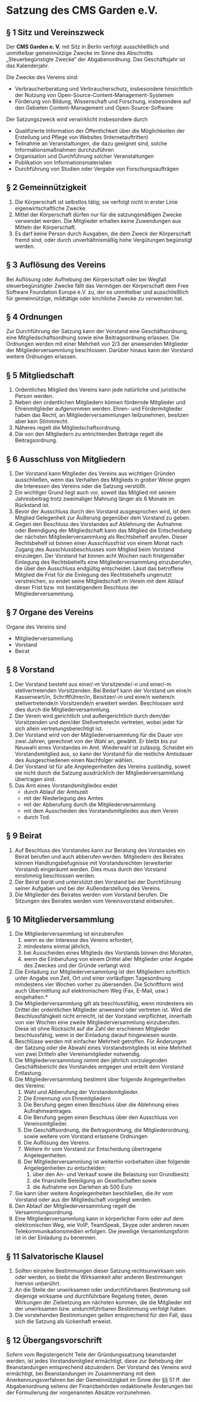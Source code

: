 # Satzung des CMS Garden e.V.

## § 1 Sitz und Vereinszweck

Der **CMS Garden e. V.**
mit Sitz in Berlin 
verfolgt ausschließlich und unmittelbar gemeinnützige Zwecke im Sinne des Abschnitts „Steuerbegünstigte Zwecke“ der Abgabenordnung.
Das Geschäftsjahr ist das Kalenderjahr.

Die Zwecke des Vereins sind:

* Verbraucherberatung und Verbraucherschutz, insbesondere hinsichtlich der Nutzung von Open-Source-Content-Management-Systemen
* Förderung von Bildung, Wissenschaft und Forschung, insbesondere auf den Gebieten Content-Management und Open-Source-Software

Der Satzungszweck wird verwirklicht insbesondere durch

* Qualifizierte Information der Öffentlichkeit über die Möglichkeiten der Erstellung und Pflege von Websites (Internetauftritten)
* Teilnahme an Veranstaltungen, die dazu geeignet sind, solche Informationsmaßnahmen durchzuführen
* Organisation und Durchführung solcher Veranstaltungen
* Publikation von Informationsmaterialien
* Durchführung von Studien oder Vergabe von Forschungsaufträgen

## § 2 Gemeinnützigkeit

1. Die Körperschaft ist selbstlos tätig; sie verfolgt nicht in erster Linie eigenwirtschaftliche Zwecke.
2. Mittel der Körperschaft dürfen nur für die satzungsmäßigen Zwecke verwendet werden. Die Mitglieder erhalten keine Zuwendungen aus Mitteln der Körperschaft.
3. Es darf keine Person durch Ausgaben, die dem Zweck der Körperschaft fremd sind, oder durch unverhältnismäßig hohe Vergütungen begünstigt werden.

## § 3 Auflösung des Vereins

Bei Auflösung oder Aufhebung der Körperschaft oder bei Wegfall steuerbegünstigter Zwecke fällt das Vermögen der Körperschaft dem Free Software Foundation Europe e.V. zu, der es unmittelbar und ausschließlich für gemeinnützige, mildtätige oder kirchliche Zwecke zu verwenden hat.

## § 4 Ordnungen

Zur Durchführung der Satzung kann der Vorstand eine Geschäftsordnung, eine Mitgliedschaftsordnung sowie eine Beitragsordnung erlassen. Die Ordnungen werden mit einer Mehrheit von 2/3 der anwesenden Mitglieder der Mitgliederversammlung beschlossen. Darüber hinaus kann der Vorstand weitere Ordnungen erlassen.

## § 5 Mitgliedschaft

1. Ordentliches Mitglied des Vereins kann jede natürliche und juristische Person werden.
2. Neben den ordentlichen Mitgliedern können fördernde Mitglieder und Ehrenmitglieder aufgenommen werden. Ehren- und Fördermitglieder haben das Recht, an Mitgliederversammlungen teilzunehmen, besitzen aber kein Stimmrecht. 
3. Näheres regelt die Mitgliedschaftsordnung.
4. Die von den Mitgliedern zu entrichtenden Beiträge regelt die Beitragsordnung.

## § 6 Ausschluss von Mitgliedern

1. Der Vorstand kann Mitglieder des Vereins aus wichtigen Gründen ausschließen, wenn das Verhalten des Mitglieds in grober Weise gegen die Interessen des Vereins oder die Satzung verstößt. 
2. Ein wichtiger Grund liegt auch vor, soweit das Mitglied mit seinem Jahresbeitrag trotz zweimaliger Mahnung länger als 6 Monate im Rückstand ist. 
3. Bevor der Ausschluss durch den Vorstand ausgesprochen wird, ist dem Mitglied Gelegenheit zur Äußerung gegenüber dem Vorstand zu geben. 
4. Gegen den Beschluss des Vorstandes auf Ablehnung der Aufnahme oder Beendigung der Mitgliedschaft kann das Mitglied die Entscheidung der nächsten Mitgliederversammlung als Rechtsbehelf anrufen. Dieser Rechtsbehelf ist binnen einer Ausschlussfrist von einem Monat nach Zugang des Ausschlussbeschlusses vom Mitglied beim Vorstand einzulegen. Der Vorstand hat binnen acht Wochen nach fristgemäßer Einlegung des Rechtsbehelfs eine Mitgliederversammlung einzuberufen, die über den Ausschluss endgültig entscheidet. Lässt das betroffene Mitglied die Frist für die Einlegung des Rechtsbehelfs ungenutzt verstreichen, so endet seine Mitgliedschaft im Verein mit dem Ablauf dieser Frist bzw. mit bestätigendem Beschluss der Mitgliederversammlung.

## § 7 Organe des Vereins

Organe des Vereins sind

* Mitgliederversammlung
* Vorstand
* Beirat

## § 8 Vorstand

1. Der Vorstand besteht aus einer/-m Vorsitzende/-n und einer/-m stellvertretenden Vorsitzenden. Bei Bedarf kann der Vorstand um eine/n Kassenwart/in, Schriftführer/in, Beisitzer/-in und eine/n weitere/n stellvertretende/n Vorsitzende/n erweitert werden. Beschlossen wird dies durch die Mitgliederversammlung.
2. Der Verein wird gerichtlich und außergerichtlich durch dem/der Vorsitzenden und dem/der Stellvertreter/in vertreten, wobei jeder für sich allein vertretungsberechtigt ist.
3. Der Vorstand wird von der Mitgliederversammlung für die Dauer von zwei Jahren, gerechnet von der Wahl an, gewählt. Er bleibt bis zur Neuwahl eines Vorstandes im Amt. Wiederwahl ist zulässig. Scheidet ein Vorstandsmitglied aus, so kann der Vorstand für die restliche Amtsdauer des Ausgeschiedenen einen Nachfolger wählen.
4. Der Vorstand ist für alle Angelegenheiten des Vereins zuständig, soweit sie nicht durch die Satzung ausdrücklich der Mitgliederversammlung übertragen sind.
5. Das Amt eines Vorstandsmitgliedes endet
    * durch Ablauf der Amtszeit 
    * mit der Niederlegung des Amtes 
    * mit der Abberufung durch die Mitgliederversammlung 
    * mit dem Ausscheiden des Vorstandsmitgliedes aus dem Verein 
    * durch Tod.

## § 9 Beirat

1. Auf Beschluss des Vorstandes kann zur Beratung des Vorstandes ein Beirat berufen und auch abberufen werden. Mitgliedern des Beirates können Handlungsbefugnisse mit Vorstandsrechten (erweiterter Vorstand) eingeräumt werden. Dies muss durch den Vorstand einstimmig beschlossen werden.
2. Der Beirat berät und unterstützt den Vorstand bei der Durchführung seiner Aufgaben und bei der Außendarstellung des Vereins.
3. Die Mitglieder des Beirates werden vom Vorstand berufen. Die Sitzungen des Beirates werden vom Vereinsvorstand einberufen.

## § 10 Mitgliederversammlung

1. Die Mitgliederversammlung ist einzuberufen
    1. wenn es der Interesse des Vereins erfordert,
    2. mindestens einmal jährlich,
    3. bei Ausscheiden eines Mitglieds des Vorstands binnen drei Monaten,
    4. wenn die Einberufung von einem Drittel aller Mitglieder unter Angabe des Zweckes und der Gründe verlangt wird.
2. Die Einladung zur Mitgliederversammlung ist den Mitgliedern schriftlich unter Angabe von Zeit, Ort und einer vorläufigen Tagesordnung mindestens vier Wochen vorher zu übersenden. Die Schriftform wird auch Übermittlung auf elektronischem Weg (Fax, E-Mail, usw.) eingehalten.*
3. Die Mitgliederversammlung gilt als beschlussfähig, wenn mindestens ein Drittel der ordentlichen Mitglieder anwesend oder vertreten ist.  Wird die Beschlussfähigkeit nicht erreicht, ist der Vorstand verpflichtet, innerhalb von vier Wochen eine zweite Mitgliederversammlung einzuberufen. Diese ist ohne Rücksicht auf die Zahl der erschienen Mitglieder beschlussfähig, wenn in der Einladung darauf hingewiesen wurde.
4. Beschlüsse werden mit einfacher Mehrheit getroffen. Für Änderungen der Satzung oder die Abwahl eines Vorstandsmitglieds ist eine Mehrheit von zwei Dritteln aller Vereinsmitglieder notwendig.
5. Die Mitgliederversammlung nimmt den jährlich vorzulegenden Geschäftsbericht des Vorstandes entgegen und erteilt dem Vorstand Entlastung.
6. Die Mitgliederversammlung bestimmt über folgende Angelegenheiten des Vereins:
    1. Wahl und Abberufung der Vorstandsmitglieder.
    2. Die Ernennung von Ehremitgliedern
    3. Die Berufung gegen einen Beschluss über die Ablehnung eines Aufnahmeantrages.
    4. Die Berufung gegen einen Beschluss über den Ausschluss von Vereinsmitglieder.
    5. Die Geschäftsordnung, die Beitragsordnung, die Mitgliederordnung, sowie weitere vom Vorstand erlassene Ordnungen
    6. Die Auflösung des Vereins.
    7. Weitere ihr vom Vorstand zur Entscheidung übertragene Angelegenheiten.
    8. Der Mitgliederversammlung ist weiterhin vorbehalten über folgende Angelegenheiten zu entscheiden:
        1. über den An- und Verkauf sowie die Belastung von Grundbesitz
        2. die finanzielle Beteiligung an Gesellschaften sowie
        3. die Aufnahme von Darlehen ab 500 Euro
7. Sie kann über weitere Angelegenheiten beschließen, die ihr vom Vorstand oder aus der Mitgliedschaft vorgelegt werden.
8. Den Ablauf der Mitgliederversammlung regelt die Versammlungsordnung.
9. Eine Mitgliederversammlung kann in körperlicher Form oder auf dem elektronischen Weg, wie VoIP, TeamSpeak, Skype oder anderen neuen Telekommunikationsmedien erfolgen. Die jeweilige Versammlungsform ist in der Einladung zu benennen.

## § 11 Salvatorische Klausel

1. Sollten einzelne Bestimmungen dieser Satzung rechtsunwirksam sein oder werden, so bleibt die Wirksamkeit aller anderen Bestimmungen hiervon unberührt. 
2. An die Stelle der unwirksamen oder undurchführbaren Bestimmung soll diejenige wirksame und durchführbare Regelung treten, deren Wirkungen der Zielsetzung am nächsten kommen, die die Mitglieder mit der unwirksamen bzw. undurchführbaren Bestimmung verfolgt haben. 
3. Die vorstehenden Bestimmungen gelten entsprechend für den Fall, dass sich die Satzung als lückenhaft erweist.

## § 12 Übergangsvorschrift

Sofern vom Registergericht Teile der Gründungssatzung beanstandet werden, ist jedes Vorstandsmitglied ermächtigt, diese zur Behebung der Beanstandungen entsprechend abzuändern. Der Vorstand des Vereins wird ermächtigt, bei Beanstandungen im Zusammenhang mit dem Anerkennungsverfahren bei der Gemeinnützigkeit im Sinne der §§ 51 ff. der Abgabenordnung seitens der Finanzbehörden redaktionelle Änderungen bei der Formulierung der vorgenannten Absätze vorzunehmen.